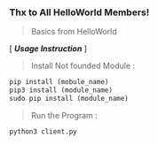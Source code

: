 ### Thx to All HelloWorld Members!
> Basics from HelloWorld

[ ***Usage Instruction*** ]

> Install Not founded Module :
```python
pip install (mobule_name)
pip3 install (module_name)
sudo pip install (module_name)
```

> Run the Program :
 ```python
python3 client.py
```
